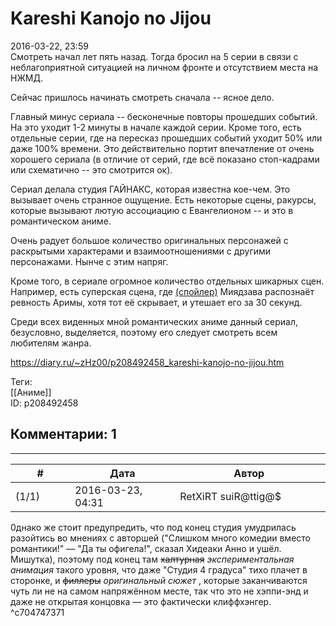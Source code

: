 Kareshi Kanojo no Jijou
=======================

  
2016-03-22, 23:59  
 Смотреть начал лет пять назад. Тогда бросил на 5 серии в связи с неблагоприятной ситуацией на личном фронте и отсутствием места на НЖМД.   
   
 Сейчас пришлось начинать смотреть сначала -- ясное дело.   
   
 Главный минус сериала -- бесконечные повторы прошедших событий. На это уходит 1-2 минуты в начале каждой серии. Кроме того, есть отдельные серии, где на пересказ прошедших событий уходит 50% или даже 100% времени. Это действительно портит впечатление от очень хорошего сериала (в отличие от серий, где всё показано стоп-кадрами или схематично -- это смотрится ок).   
   
 Сериал делала студия ГАЙНАКС, которая известна кое-чем. Это вызывает очень странное ощущение. Есть некоторые сцены, ракурсы, которые вызывают лютую ассоциацию с Евангелионом -- и это в романтическом аниме.   
   
 Очень радует большое количество оригинальных персонажей с раскрытыми характерами и взаимоотношениями с другими персонажами. Нынче с этим напряг.   
   
 Кроме того, в сериале огромное количество отдельных шикарных сцен. Например, есть суперская сцена, где  [(спойлер)](https://zHz00.diary.ru/p208492458.htm?index=1#linkmore208492458m1)    Миядзава распознаёт ревность Аримы, хотя тот её скрывает, и утешает его за 30 секунд.     
   
 Среди всех виденных мной романтических аниме данный сериал, безусловно, выделяется, поэтому его следует смотреть всем любителям жанра.   
  
<https://diary.ru/~zHz00/p208492458_kareshi-kanojo-no-jijou.htm>  
  
Теги:  
[[Аниме]]  
ID: p208492458  


Комментарии: 1
--------------

  


---



|         #         |              Дата              |                     Автор                     |           ID           |
| --- | --- | --- | --- |
| (1/1) | 2016-03-23, 04:31 | RetXiRT suiR@ttig@$ | c704747371 |

  
  0днако же стоит предупредить, что под конец студия умудрилась разойтись во мнениях с авторшей ("Слишком много комедии вместо романтики!" — "Да ты офигела!", сказал Хидеаки Анно и ушёл. Мишутка), поэтому под конец там  ~~халтурная~~   *экспериментальная анимация*  такого уровня, что даже "Студия 4 градуса" тихо плачет в сторонке, и  ~~филлеры~~   *оригинальный сюжет*  , которые заканчиваются чуть ли не на самом напряжённом месте, так что это не хэппи-энд и даже не открытая концовка — это фактически клиффхэнгер.    
 ^c704747371